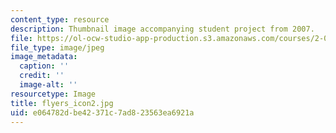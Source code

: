 ```yaml
---
content_type: resource
description: Thumbnail image accompanying student project from 2007.
file: https://ol-ocw-studio-app-production.s3.amazonaws.com/courses/2-00b-toy-product-design-spring-2008/e064782dbe42371c7ad823563ea6921a_flyers_icon2.jpg
file_type: image/jpeg
image_metadata:
  caption: ''
  credit: ''
  image-alt: ''
resourcetype: Image
title: flyers_icon2.jpg
uid: e064782d-be42-371c-7ad8-23563ea6921a
---
```

